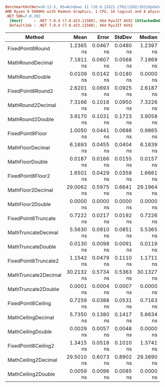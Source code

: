 ``` ini

BenchmarkDotNet=v0.13.5, OS=Windows 11 (10.0.22621.1702/22H2/2022Update/SunValley2)
AMD Ryzen 9 5900HS with Radeon Graphics, 1 CPU, 16 logical and 8 physical cores
.NET SDK=7.0.202
  [Host]     : .NET 7.0.4 (7.0.423.11508), X64 RyuJIT AVX2 [AttachedDebugger]
  DefaultJob : .NET 7.0.4 (7.0.423.11508), X64 RyuJIT AVX2


```
|               Method |       Mean |     Error |    StdDev |     Median |
|--------------------- |-----------:|----------:|----------:|-----------:|
|     FixedPoint8Round |  1.2365 ns | 0.0467 ns | 0.0480 ns |  1.2397 ns |
|     MathRoundDecimal |  7.1911 ns | 0.0607 ns | 0.0568 ns |  7.1869 ns |
|      MathRoundDouble |  0.0109 ns | 0.0142 ns | 0.0180 ns |  0.0000 ns |
|    FixedPoint8Round2 |  2.6201 ns | 0.0693 ns | 0.0925 ns |  2.6187 ns |
|    MathRound2Decimal |  7.3166 ns | 0.1016 ns | 0.0950 ns |  7.3226 ns |
|     MathRound2Double |  3.9170 ns | 0.1031 ns | 0.1723 ns |  3.9058 ns |
|     FixedPoint8Floor |  1.0050 ns | 0.0441 ns | 0.0686 ns |  0.9865 ns |
|     MathFloorDecimal |  6.1693 ns | 0.0455 ns | 0.0404 ns |  6.1639 ns |
|      MathFloorDouble |  0.0187 ns | 0.0166 ns | 0.0155 ns |  0.0157 ns |
|    FixedPoint8Floor2 |  1.6501 ns | 0.0429 ns | 0.0358 ns |  1.6661 ns |
|    MathFloor2Decimal | 29.0062 ns | 0.5975 ns | 0.6641 ns | 29.1964 ns |
|     MathFloor2Double |  0.0000 ns | 0.0000 ns | 0.0000 ns |  0.0000 ns |
|  FixedPoint8Truncate |  0.7222 ns | 0.0217 ns | 0.0192 ns |  0.7226 ns |
|  MathTruncateDecimal |  5.5630 ns | 0.0910 ns | 0.0851 ns |  5.5365 ns |
|   MathTruncateDouble |  0.0130 ns | 0.0098 ns | 0.0091 ns |  0.0119 ns |
| FixedPoint8Truncate2 |  1.1542 ns | 0.0479 ns | 0.1110 ns |  1.1711 ns |
| MathTruncate2Decimal | 30.2132 ns | 0.5734 ns | 0.5363 ns | 30.1327 ns |
|  MathTruncate2Double |  0.0001 ns | 0.0004 ns | 0.0007 ns |  0.0000 ns |
|   FixedPoint8Ceiling |  0.7259 ns | 0.0388 ns | 0.0531 ns |  0.7163 ns |
|   MathCeilingDecimal |  5.7350 ns | 0.1380 ns | 0.1417 ns |  5.6634 ns |
|    MathCeilingDouble |  0.0029 ns | 0.0057 ns | 0.0048 ns |  0.0000 ns |
|  FixedPoint8Ceiling2 |  1.3415 ns | 0.0518 ns | 0.1010 ns |  1.3741 ns |
|  MathCeiling2Decimal | 29.5010 ns | 0.6073 ns | 0.8902 ns | 29.3690 ns |
|   MathCeiling2Double |  0.0059 ns | 0.0096 ns | 0.0085 ns |  0.0000 ns |
